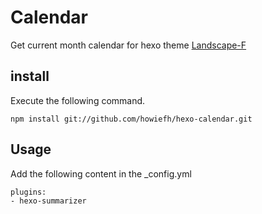 # Calendar
Get current month calendar for hexo theme [Landscape-F](https://github.com/howiefh/hexo-theme-landscape-f)

## install
Execute the following command.
```
npm install git://github.com/howiefh/hexo-calendar.git
```

## Usage
Add the following content in the _config.yml
```
plugins:
- hexo-summarizer
```
